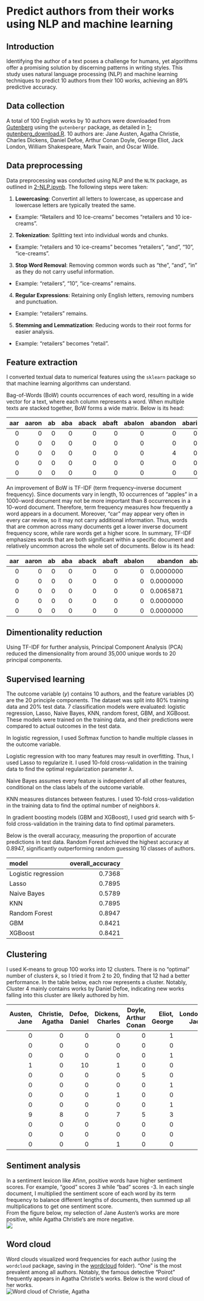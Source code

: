 # Predict authors from their works using NLP and machine learning

## Introduction

Identifying the author of a text poses a challenge for humans, yet
algorithms offer a promising solution by discerning patterns in writing
styles. This study uses natural language processing (NLP) and machine
learning techniques to predict 10 authors from their 100 works,
achieving an 89% predictive accuracy.

## Data collection

A total of 100 English works by 10 authors were downloaded from
[Gutenberg](https://www.gutenberg.org/) using the `gutenbergr` package,
as detailed in [1-gutenberg\_download.R](1-gutenberg_download.R). 10
authors are: Jane Austen, Agatha Christie, Charles Dickens, Daniel
Defoe, Arthur Conan Doyle, George Eliot, Jack London, William
Shakespeare, Mark Twain, and Oscar Wilde.

## Data preprocessing

Data preprocessing was conducted using NLP and the `NLTK` package, as
outlined in [2-NLP.ipynb](2-NLP.ipynb). The following steps were
taken:  
1. **Lowercasing**: Convertint all letters to lowercase, as uppercase
and lowercase letters are typically treated the same.  
- Example: “Retailers and 10 Ice-creams” becomes “retailers and 10
ice-creams”.  
2. **Tokenization**: Splitting text into individual words and chunks.  
- Example: “retailers and 10 ice-creams” becomes “retailers”, “and”,
“10”, “ice-creams”.  
3. **Stop Word Removal**: Removing common words such as “the”, “and”,
“in” as they do not carry useful information.  
- Example: “retailers”, “10”, “ice-creams” remains.  
4. **Regular Expressions**: Retaining only English letters, removing
numbers and punctuation.  
- Example: “retailers” remains.  
5. **Stemming and Lemmatization**: Reducing words to their root forms
for easier analysis.  
- Example: “retailers” becomes “retail”.

## Feature extraction

I converted textual data to numerical features using the `sklearn`
package so that machine learning algorithms can understand.

Bag-of-Words (BoW) counts occurrences of each word, resulting in a wide
vector for a text, where each column represents a word. When multiple
texts are stacked together, BoW forms a wide matrix. Below is its head:

<table>
<colgroup>
<col style="width: 3%" />
<col style="width: 4%" />
<col style="width: 2%" />
<col style="width: 3%" />
<col style="width: 4%" />
<col style="width: 4%" />
<col style="width: 5%" />
<col style="width: 6%" />
<col style="width: 4%" />
<col style="width: 4%" />
<col style="width: 3%" />
<col style="width: 3%" />
<col style="width: 6%" />
<col style="width: 7%" />
<col style="width: 4%" />
<col style="width: 5%" />
<col style="width: 4%" />
<col style="width: 7%" />
<col style="width: 4%" />
<col style="width: 6%" />
</colgroup>
<thead>
<tr class="header">
<th style="text-align: right;">aar</th>
<th style="text-align: right;">aaron</th>
<th style="text-align: right;">ab</th>
<th style="text-align: right;">aba</th>
<th style="text-align: right;">aback</th>
<th style="text-align: right;">abaft</th>
<th style="text-align: right;">abalon</th>
<th style="text-align: right;">abandon</th>
<th style="text-align: right;">abari</th>
<th style="text-align: right;">abash</th>
<th style="text-align: right;">abat</th>
<th style="text-align: right;">abb</th>
<th style="text-align: right;">abbalac</th>
<th style="text-align: right;">abbaratta</th>
<th style="text-align: right;">abbay</th>
<th style="text-align: right;">abbess</th>
<th style="text-align: right;">abbey</th>
<th style="text-align: right;">abbeyland</th>
<th style="text-align: right;">abbia</th>
<th style="text-align: right;">abbiamo</th>
</tr>
</thead>
<tbody>
<tr class="odd">
<td style="text-align: right;">0</td>
<td style="text-align: right;">0</td>
<td style="text-align: right;">0</td>
<td style="text-align: right;">0</td>
<td style="text-align: right;">0</td>
<td style="text-align: right;">0</td>
<td style="text-align: right;">0</td>
<td style="text-align: right;">0</td>
<td style="text-align: right;">0</td>
<td style="text-align: right;">0</td>
<td style="text-align: right;">0</td>
<td style="text-align: right;">0</td>
<td style="text-align: right;">0</td>
<td style="text-align: right;">0</td>
<td style="text-align: right;">0</td>
<td style="text-align: right;">0</td>
<td style="text-align: right;">23</td>
<td style="text-align: right;">0</td>
<td style="text-align: right;">0</td>
<td style="text-align: right;">0</td>
</tr>
<tr class="even">
<td style="text-align: right;">0</td>
<td style="text-align: right;">0</td>
<td style="text-align: right;">0</td>
<td style="text-align: right;">0</td>
<td style="text-align: right;">0</td>
<td style="text-align: right;">0</td>
<td style="text-align: right;">0</td>
<td style="text-align: right;">0</td>
<td style="text-align: right;">0</td>
<td style="text-align: right;">0</td>
<td style="text-align: right;">0</td>
<td style="text-align: right;">0</td>
<td style="text-align: right;">0</td>
<td style="text-align: right;">0</td>
<td style="text-align: right;">0</td>
<td style="text-align: right;">0</td>
<td style="text-align: right;">0</td>
<td style="text-align: right;">0</td>
<td style="text-align: right;">0</td>
<td style="text-align: right;">0</td>
</tr>
<tr class="odd">
<td style="text-align: right;">0</td>
<td style="text-align: right;">0</td>
<td style="text-align: right;">0</td>
<td style="text-align: right;">0</td>
<td style="text-align: right;">0</td>
<td style="text-align: right;">0</td>
<td style="text-align: right;">0</td>
<td style="text-align: right;">4</td>
<td style="text-align: right;">0</td>
<td style="text-align: right;">1</td>
<td style="text-align: right;">0</td>
<td style="text-align: right;">0</td>
<td style="text-align: right;">0</td>
<td style="text-align: right;">0</td>
<td style="text-align: right;">0</td>
<td style="text-align: right;">0</td>
<td style="text-align: right;">2</td>
<td style="text-align: right;">0</td>
<td style="text-align: right;">0</td>
<td style="text-align: right;">0</td>
</tr>
<tr class="even">
<td style="text-align: right;">0</td>
<td style="text-align: right;">0</td>
<td style="text-align: right;">0</td>
<td style="text-align: right;">0</td>
<td style="text-align: right;">0</td>
<td style="text-align: right;">0</td>
<td style="text-align: right;">0</td>
<td style="text-align: right;">0</td>
<td style="text-align: right;">0</td>
<td style="text-align: right;">1</td>
<td style="text-align: right;">4</td>
<td style="text-align: right;">0</td>
<td style="text-align: right;">0</td>
<td style="text-align: right;">0</td>
<td style="text-align: right;">0</td>
<td style="text-align: right;">0</td>
<td style="text-align: right;">1</td>
<td style="text-align: right;">0</td>
<td style="text-align: right;">0</td>
<td style="text-align: right;">0</td>
</tr>
<tr class="odd">
<td style="text-align: right;">0</td>
<td style="text-align: right;">0</td>
<td style="text-align: right;">0</td>
<td style="text-align: right;">0</td>
<td style="text-align: right;">0</td>
<td style="text-align: right;">0</td>
<td style="text-align: right;">0</td>
<td style="text-align: right;">0</td>
<td style="text-align: right;">0</td>
<td style="text-align: right;">0</td>
<td style="text-align: right;">1</td>
<td style="text-align: right;">0</td>
<td style="text-align: right;">0</td>
<td style="text-align: right;">0</td>
<td style="text-align: right;">0</td>
<td style="text-align: right;">0</td>
<td style="text-align: right;">40</td>
<td style="text-align: right;">0</td>
<td style="text-align: right;">0</td>
<td style="text-align: right;">0</td>
</tr>
</tbody>
</table>

An improvement of BoW is TF-IDF (term frequency–inverse document
frequency). Since documents vary in length, 10 occurrences of “apples”
in a 1000-word document may not be more important than 8 occurrences in
a 10-word document. Therefore, term frequency measures how frequently a
word appears in a document. Moreover, “car” may appear very often in
every car review, so it may not carry additional information. Thus,
words that are common across many documents get a lower inverse document
frequency score, while rare words get a higher score. In summary, TF-IDF
emphasizes words that are both significant within a specific document
and relatively uncommon across the whole set of documents. Below is its
head:

<table style="width:100%;">
<colgroup>
<col style="width: 2%" />
<col style="width: 4%" />
<col style="width: 2%" />
<col style="width: 2%" />
<col style="width: 4%" />
<col style="width: 4%" />
<col style="width: 4%" />
<col style="width: 7%" />
<col style="width: 4%" />
<col style="width: 7%" />
<col style="width: 7%" />
<col style="width: 2%" />
<col style="width: 5%" />
<col style="width: 7%" />
<col style="width: 4%" />
<col style="width: 4%" />
<col style="width: 7%" />
<col style="width: 7%" />
<col style="width: 4%" />
<col style="width: 5%" />
</colgroup>
<thead>
<tr class="header">
<th style="text-align: right;">aar</th>
<th style="text-align: right;">aaron</th>
<th style="text-align: right;">ab</th>
<th style="text-align: right;">aba</th>
<th style="text-align: right;">aback</th>
<th style="text-align: right;">abaft</th>
<th style="text-align: right;">abalon</th>
<th style="text-align: right;">abandon</th>
<th style="text-align: right;">abari</th>
<th style="text-align: right;">abash</th>
<th style="text-align: right;">abat</th>
<th style="text-align: right;">abb</th>
<th style="text-align: right;">abbalac</th>
<th style="text-align: right;">abbaratta</th>
<th style="text-align: right;">abbay</th>
<th style="text-align: right;">abbess</th>
<th style="text-align: right;">abbey</th>
<th style="text-align: right;">abbeyland</th>
<th style="text-align: right;">abbia</th>
<th style="text-align: right;">abbiamo</th>
</tr>
</thead>
<tbody>
<tr class="odd">
<td style="text-align: right;">0</td>
<td style="text-align: right;">0</td>
<td style="text-align: right;">0</td>
<td style="text-align: right;">0</td>
<td style="text-align: right;">0</td>
<td style="text-align: right;">0</td>
<td style="text-align: right;">0</td>
<td style="text-align: right;">0.0000000</td>
<td style="text-align: right;">0</td>
<td style="text-align: right;">0.0000000</td>
<td style="text-align: right;">0.0000000</td>
<td style="text-align: right;">0</td>
<td style="text-align: right;">0</td>
<td style="text-align: right;">0</td>
<td style="text-align: right;">0</td>
<td style="text-align: right;">0</td>
<td style="text-align: right;">0.0087742</td>
<td style="text-align: right;">0</td>
<td style="text-align: right;">0</td>
<td style="text-align: right;">0</td>
</tr>
<tr class="even">
<td style="text-align: right;">0</td>
<td style="text-align: right;">0</td>
<td style="text-align: right;">0</td>
<td style="text-align: right;">0</td>
<td style="text-align: right;">0</td>
<td style="text-align: right;">0</td>
<td style="text-align: right;">0</td>
<td style="text-align: right;">0.0000000</td>
<td style="text-align: right;">0</td>
<td style="text-align: right;">0.0000000</td>
<td style="text-align: right;">0.0000000</td>
<td style="text-align: right;">0</td>
<td style="text-align: right;">0</td>
<td style="text-align: right;">0</td>
<td style="text-align: right;">0</td>
<td style="text-align: right;">0</td>
<td style="text-align: right;">0.0000000</td>
<td style="text-align: right;">0</td>
<td style="text-align: right;">0</td>
<td style="text-align: right;">0</td>
</tr>
<tr class="odd">
<td style="text-align: right;">0</td>
<td style="text-align: right;">0</td>
<td style="text-align: right;">0</td>
<td style="text-align: right;">0</td>
<td style="text-align: right;">0</td>
<td style="text-align: right;">0</td>
<td style="text-align: right;">0</td>
<td style="text-align: right;">0.0065871</td>
<td style="text-align: right;">0</td>
<td style="text-align: right;">0.0031459</td>
<td style="text-align: right;">0.0000000</td>
<td style="text-align: right;">0</td>
<td style="text-align: right;">0</td>
<td style="text-align: right;">0</td>
<td style="text-align: right;">0</td>
<td style="text-align: right;">0</td>
<td style="text-align: right;">0.0053308</td>
<td style="text-align: right;">0</td>
<td style="text-align: right;">0</td>
<td style="text-align: right;">0</td>
</tr>
<tr class="even">
<td style="text-align: right;">0</td>
<td style="text-align: right;">0</td>
<td style="text-align: right;">0</td>
<td style="text-align: right;">0</td>
<td style="text-align: right;">0</td>
<td style="text-align: right;">0</td>
<td style="text-align: right;">0</td>
<td style="text-align: right;">0.0000000</td>
<td style="text-align: right;">0</td>
<td style="text-align: right;">0.0005131</td>
<td style="text-align: right;">0.0015409</td>
<td style="text-align: right;">0</td>
<td style="text-align: right;">0</td>
<td style="text-align: right;">0</td>
<td style="text-align: right;">0</td>
<td style="text-align: right;">0</td>
<td style="text-align: right;">0.0004347</td>
<td style="text-align: right;">0</td>
<td style="text-align: right;">0</td>
<td style="text-align: right;">0</td>
</tr>
<tr class="odd">
<td style="text-align: right;">0</td>
<td style="text-align: right;">0</td>
<td style="text-align: right;">0</td>
<td style="text-align: right;">0</td>
<td style="text-align: right;">0</td>
<td style="text-align: right;">0</td>
<td style="text-align: right;">0</td>
<td style="text-align: right;">0.0000000</td>
<td style="text-align: right;">0</td>
<td style="text-align: right;">0.0000000</td>
<td style="text-align: right;">0.0007997</td>
<td style="text-align: right;">0</td>
<td style="text-align: right;">0</td>
<td style="text-align: right;">0</td>
<td style="text-align: right;">0</td>
<td style="text-align: right;">0</td>
<td style="text-align: right;">0.0360961</td>
<td style="text-align: right;">0</td>
<td style="text-align: right;">0</td>
<td style="text-align: right;">0</td>
</tr>
</tbody>
</table>

## Dimentionality reduction

Using TF-IDF for further analysis, Principal Component Analysis (PCA)
reduced the dimensionality from around 35,000 unique words to 20
principal components.

## Supervised learning

The outcome variable (*y*) contains 10 authors, and the feature
variables (*X*) are the 20 principle components. The dataset was split
into 80% training data and 20% test data. 7 classification models were
evaluated: logistic regression, Lasso, Naive Bayes, KNN, random forest,
GBM, and XGBoost. These models were trained on the training data, and
their predictions were compared to actual outcomes in the test data.

In logistic regression, I used Softmax function to handle multiple
classes in the outcome variable.

Logistic regression with too many features may result in overfitting.
Thus, I used Lasso to regularize it. I used 10-fold cross-validation in
the training data to find the optimal regularization parameter *λ*.

Naive Bayes assumes every feature is independent of all other features,
conditional on the class labels of the outcome variable.

KNN measures distances between features. I used 10-fold cross-validation
in the training data to find the optimal number of neighbors *k*.

In gradient boosting models (GBM and XGBoost), I used grid search with
5-fold cross-validation in the training data to find optimal parameters.

Below is the overall accuracy, measuring the proportion of accurate
predictions in test data. Random Forest achieved the highest accuracy at
0.8947, significantly outperforming random guessing 10 classes of
authors.

<table>
<thead>
<tr class="header">
<th style="text-align: left;">model</th>
<th style="text-align: right;">overall_accuracy</th>
</tr>
</thead>
<tbody>
<tr class="odd">
<td style="text-align: left;">Logistic regression</td>
<td style="text-align: right;">0.7368</td>
</tr>
<tr class="even">
<td style="text-align: left;">Lasso</td>
<td style="text-align: right;">0.7895</td>
</tr>
<tr class="odd">
<td style="text-align: left;">Naive Bayes</td>
<td style="text-align: right;">0.5789</td>
</tr>
<tr class="even">
<td style="text-align: left;">KNN</td>
<td style="text-align: right;">0.7895</td>
</tr>
<tr class="odd">
<td style="text-align: left;">Random Forest</td>
<td style="text-align: right;">0.8947</td>
</tr>
<tr class="even">
<td style="text-align: left;">GBM</td>
<td style="text-align: right;">0.8421</td>
</tr>
<tr class="odd">
<td style="text-align: left;">XGBoost</td>
<td style="text-align: right;">0.8421</td>
</tr>
</tbody>
</table>

## Clustering

I used K-means to group 100 works into 12 clusters. There is no
“optimal” number of clusters *k*, so I tried it from 2 to 20, finding
that 12 had a better performance. In the table below, each row
represents a cluster. Notably, Cluster 4 mainly contains works by Daniel
Defoe, indicating new works falling into this cluster are likely
authored by him.

<table>
<colgroup>
<col style="width: 8%" />
<col style="width: 11%" />
<col style="width: 9%" />
<col style="width: 11%" />
<col style="width: 12%" />
<col style="width: 9%" />
<col style="width: 8%" />
<col style="width: 13%" />
<col style="width: 7%" />
<col style="width: 8%" />
</colgroup>
<thead>
<tr class="header">
<th style="text-align: right;">Austen, Jane</th>
<th style="text-align: right;">Christie, Agatha</th>
<th style="text-align: right;">Defoe, Daniel</th>
<th style="text-align: right;">Dickens, Charles</th>
<th style="text-align: right;">Doyle, Arthur Conan</th>
<th style="text-align: right;">Eliot, George</th>
<th style="text-align: right;">London, Jack</th>
<th style="text-align: right;">Shakespeare, William</th>
<th style="text-align: right;">Twain, Mark</th>
<th style="text-align: right;">Wilde, Oscar</th>
</tr>
</thead>
<tbody>
<tr class="odd">
<td style="text-align: right;">0</td>
<td style="text-align: right;">0</td>
<td style="text-align: right;">0</td>
<td style="text-align: right;">0</td>
<td style="text-align: right;">0</td>
<td style="text-align: right;">1</td>
<td style="text-align: right;">0</td>
<td style="text-align: right;">0</td>
<td style="text-align: right;">0</td>
<td style="text-align: right;">0</td>
</tr>
<tr class="even">
<td style="text-align: right;">0</td>
<td style="text-align: right;">0</td>
<td style="text-align: right;">0</td>
<td style="text-align: right;">0</td>
<td style="text-align: right;">0</td>
<td style="text-align: right;">0</td>
<td style="text-align: right;">5</td>
<td style="text-align: right;">0</td>
<td style="text-align: right;">3</td>
<td style="text-align: right;">0</td>
</tr>
<tr class="odd">
<td style="text-align: right;">0</td>
<td style="text-align: right;">0</td>
<td style="text-align: right;">0</td>
<td style="text-align: right;">0</td>
<td style="text-align: right;">0</td>
<td style="text-align: right;">1</td>
<td style="text-align: right;">0</td>
<td style="text-align: right;">0</td>
<td style="text-align: right;">0</td>
<td style="text-align: right;">0</td>
</tr>
<tr class="even">
<td style="text-align: right;">1</td>
<td style="text-align: right;">0</td>
<td style="text-align: right;">10</td>
<td style="text-align: right;">1</td>
<td style="text-align: right;">0</td>
<td style="text-align: right;">0</td>
<td style="text-align: right;">0</td>
<td style="text-align: right;">0</td>
<td style="text-align: right;">0</td>
<td style="text-align: right;">0</td>
</tr>
<tr class="odd">
<td style="text-align: right;">0</td>
<td style="text-align: right;">0</td>
<td style="text-align: right;">0</td>
<td style="text-align: right;">0</td>
<td style="text-align: right;">5</td>
<td style="text-align: right;">0</td>
<td style="text-align: right;">0</td>
<td style="text-align: right;">0</td>
<td style="text-align: right;">0</td>
<td style="text-align: right;">1</td>
</tr>
<tr class="even">
<td style="text-align: right;">0</td>
<td style="text-align: right;">0</td>
<td style="text-align: right;">0</td>
<td style="text-align: right;">0</td>
<td style="text-align: right;">0</td>
<td style="text-align: right;">1</td>
<td style="text-align: right;">0</td>
<td style="text-align: right;">0</td>
<td style="text-align: right;">0</td>
<td style="text-align: right;">0</td>
</tr>
<tr class="odd">
<td style="text-align: right;">0</td>
<td style="text-align: right;">0</td>
<td style="text-align: right;">0</td>
<td style="text-align: right;">1</td>
<td style="text-align: right;">0</td>
<td style="text-align: right;">0</td>
<td style="text-align: right;">0</td>
<td style="text-align: right;">0</td>
<td style="text-align: right;">0</td>
<td style="text-align: right;">0</td>
</tr>
<tr class="even">
<td style="text-align: right;">0</td>
<td style="text-align: right;">0</td>
<td style="text-align: right;">0</td>
<td style="text-align: right;">0</td>
<td style="text-align: right;">0</td>
<td style="text-align: right;">1</td>
<td style="text-align: right;">0</td>
<td style="text-align: right;">0</td>
<td style="text-align: right;">0</td>
<td style="text-align: right;">0</td>
</tr>
<tr class="odd">
<td style="text-align: right;">9</td>
<td style="text-align: right;">8</td>
<td style="text-align: right;">0</td>
<td style="text-align: right;">7</td>
<td style="text-align: right;">5</td>
<td style="text-align: right;">3</td>
<td style="text-align: right;">5</td>
<td style="text-align: right;">15</td>
<td style="text-align: right;">5</td>
<td style="text-align: right;">9</td>
</tr>
<tr class="even">
<td style="text-align: right;">0</td>
<td style="text-align: right;">0</td>
<td style="text-align: right;">0</td>
<td style="text-align: right;">0</td>
<td style="text-align: right;">0</td>
<td style="text-align: right;">0</td>
<td style="text-align: right;">0</td>
<td style="text-align: right;">0</td>
<td style="text-align: right;">1</td>
<td style="text-align: right;">0</td>
</tr>
<tr class="odd">
<td style="text-align: right;">0</td>
<td style="text-align: right;">0</td>
<td style="text-align: right;">0</td>
<td style="text-align: right;">0</td>
<td style="text-align: right;">0</td>
<td style="text-align: right;">0</td>
<td style="text-align: right;">0</td>
<td style="text-align: right;">0</td>
<td style="text-align: right;">1</td>
<td style="text-align: right;">0</td>
</tr>
<tr class="even">
<td style="text-align: right;">0</td>
<td style="text-align: right;">0</td>
<td style="text-align: right;">0</td>
<td style="text-align: right;">1</td>
<td style="text-align: right;">0</td>
<td style="text-align: right;">0</td>
<td style="text-align: right;">0</td>
<td style="text-align: right;">0</td>
<td style="text-align: right;">0</td>
<td style="text-align: right;">0</td>
</tr>
</tbody>
</table>

## Sentiment analysis

In a sentiment lexicon like Afinn, positive words have higher sentiment
scores. For example, “good” scores 3 while “bad” scores -3. In each
single document, I multiplied the sentiment score of each word by its
term frequency to balance different lengths of documents, then summed up
all multiplications to get one sentiment score.  
From the figure below, my selection of Jane Austen’s works are more
positive, while Agatha Christie’s are more negative.  
![](3-machine_learning_files/figure-markdown_strict/Sentiment%20analysis-1.png)

## Word cloud

Word clouds visualized word frequencies for each author (using the
`wordcloud` package, saving in the [wordcloud](wordcloud) folder). “One”
is the most prevalent among all authors. Notably, the famous detective
“Poirot” frequently appears in Agatha Christie’s works. Below is the
word cloud of her works.  
![Word cloud of Christie, Agatha](wordcloud/Christie,%20Agatha.png)
